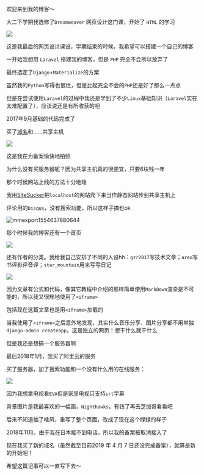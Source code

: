 欢迎来到我的博客～

大二下学期我选修了`Dreamweaver` 网页设计这门课，开始了 `HTML` 的学习

![](http://ppbc24ett.bkt.clouddn.com/mmexport1554638845412.jpg)

这是我最后的网页设计课设，学期结束的时候，我希望可以搭建一个自己的博客

一开始我想用 `Laravel` 搭建我的博客，但是 `PHP` 完全不会所以放弃了

最终选定了`Django`+`Materialize`的方案

虽然我的`Python`写得也很烂，但是比起完全不会的`PHP`还是好了那么一点点

但是在尝试使用`Laravel`的过程中我还是学到了不少`Linux`基础知识（`Laravel`实在太难配置了），应该说还是有所收获的吧

2017年9月基础的代码完成了

买了[域名](http://www.areo-collection.com/)和……共享主机

![](http://ppbc24ett.bkt.clouddn.com/_IGP2482.jpg)

这是我在为备案愉快地拍照

为什么没有买服务器呢？因为共享主机真的很便宜，只要6块钱一年

那个时候网站上线的方法十分地矬

我用[SiteSucker](https://ricks-apps.com/osx/sitesucker/)把`localhost`的网站爬下来当作静态网站传到共享主机上

评论用的`Disqus`，没有搜索功能，所以这样子搞也ok

![mmexport1554637880644](http://ppbc24ett.bkt.clouddn.com/mmexport1554637880644.jpg)

那个时候我的博客还有一个首页

![](http://ppbc24ett.bkt.clouddn.com/mmexport1554637883877.jpg)

还有作者的分类。我给我自己安排了不同的人设hh：`gzr2017`写技术文章；`areo`写书评影评音评；`star_mountain`用来写写日记

![](http://ppbc24ett.bkt.clouddn.com/mmexport1554637886622.jpg)

因为文章有公式和代码，像其它教程中介绍的那样简单使用`MarkDown`渲染是不可能的，所以我又很矬地使用了`<iframe>`

包括现在这篇文章也是用`<iframe>`加载的

当我使用了`<iframe>`之后意外地发现，其实什么音乐分享、图片分享都不用单独`django-admin createapp`，这是独立的网页！想干什么就干什么

但是我还是想搞一个服务器啊

最后2018年1月，我买了阿里云的服务

买了服务器，加了搜索功能和一个没有什么用的在线服务：

![](http://ppbc24ett.bkt.clouddn.com/mmexport1554637937321.jpg)

因为我想拿电视看`EVA`但是家里电视只支持`srt`字幕

背景图片是我最喜欢的一幅画，`Nighthawks`，有钱了再去芝加哥看看吧

后来不知道抽了啥风，重写了整个页面，改成了现在这个绿绿的样子

2018年11月，由于我在日本接不到电话，所以我的备案被取消接入了

现在我买了新的域名（虽然截至目前2019 年 4 月 7 日还没完成备案），就算是新的开始吧！

希望这篇记事可以一直写下去～





